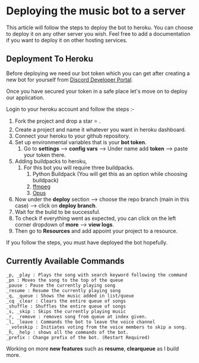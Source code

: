 # Deploying the music bot to a server

This article will follow the steps to deploy the bot to heroku. You can choose to deploy it on any other server you wish. Feel free to add a documentation if you want to deploy it on other hosting services.

## Deployment To Heroku

Before deploying we need our bot token which you can get after creating a new bot for yourself from [Discord Developer Portal](https://discord.com/developers/applications).

Once you have secured your token in a safe place let's move on to deploy our application.

Login to your heroku account and follow the steps :-

1. Fork the project and drop a star :star: .
2. Create a project and name it whatever you want in heroku dashboard.
3. Connect your heroku to your github repository.
4. Set up environmental variables that is your **bot token**.
   1. Go to **settings** --> **config vars** --> Under name add **token** --> paste your token there.
5. Adding buildpacks to heroku,
   1. For this bot you will require three buildpacks.
      1. Python Buildpack (You will get this as an option while choosing buildpack)
      2. [ffmpeg](https://github.com/jonathanong/heroku-buildpack-ffmpeg-latest)
      3. [Opus](https://github.com/xrisk/heroku-opus)
6. Now under the **deploy** section --> choose the repo branch (main in this case) --> click on **deploy branch**.
7. Wait for the build to be successful.
8. To check if everything went as expected, you can click on the left corner dropdown of **more** --> **view logs**.
9. Then go to **Resources** and add appoint your project to a resource.

If you follow the steps, you must have deployed the bot hopefully.

## Currently Available Commands

```
_p, _play : Plays the song with search keyword following the command 
_pn : Moves the song to the top of the queue
_pause : Pause the currently playing song
_resume : Resume the currently playing song
_q, _queue : Shows the music added in list/queue
_cq _clear : Clears the entire queue of songs
_shuffle : Shuffles the entire queue of songs
_s, _skip : Skips the currently playing music
_r, _remove : removes song from queue at index given.
_l, _leave : Commands the bot to leave the voice channel
 _voteskip : Initiates voting from the voice members to skip a song.
_h, _help : shows all the commands of the bot.
_prefix : Change prefix of the bot. (Restart Required)
```

Working on more **new features** such as **resume**, **clearqueue** as I build more.
